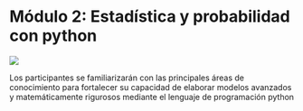 # Módulo 2: Estadística y probabilidad con python

![](https://avatars0.githubusercontent.com/u/40369113?s=400&u=c967732f5ac2ebb5ba45840ed884c34c8cbbb3df&v=4)

Los participantes se familiarizarán con las principales áreas de conocimiento
para fortalecer su capacidad de elaborar modelos avanzados y
matemáticamente rigurosos mediante el lenguaje de programación python
